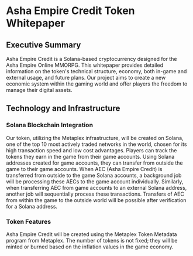 # Asha Empire Credit Token Whitepaper

## Executive Summary
Asha Empire Credit is a Solana-based cryptocurrency designed for the Asha Empire Online MMORPG. This whitepaper provides detailed information on the token's technical structure, economy, both in-game and external usage, and future plans. Our project aims to create a new economic system within the gaming world and offer players the freedom to manage their digital assets.

## Technology and Infrastructure

### Solana Blockchain Integration
Our token, utilizing the Metaplex infrastructure, will be created on Solana, one of the top 10 most actively traded networks in the world, chosen for its high transaction speed and low cost advantages. Players can track the tokens they earn in the game from their game accounts. Using Solana addresses created for game accounts, they can transfer from outside the game to their game accounts. When AEC (Asha Empire Credit) is transferred from outside to the game Solana accounts, a background job will be processing these AECs to the game account individually. Similarly, when transferring AEC from game accounts to an external Solana address, another job will sequentially process these transactions. Transfers of AEC from within the game to the outside world will be possible after verification for a Solana address.

### Token Features
Asha Empire Credit will be created using the Metaplex Token Metadata program from Metaplex. The number of tokens is not fixed; they will be minted or burned based on the inflation values in the game economy.
